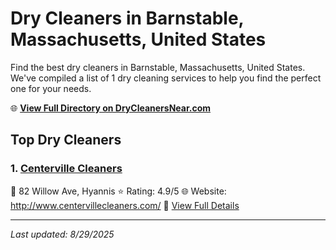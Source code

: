 # Dry Cleaners in Barnstable, Massachusetts, United States

Find the best dry cleaners in Barnstable, Massachusetts, United States. We've compiled a list of 1 dry cleaning services to help you find the perfect one for your needs.

🌐 **[View Full Directory on DryCleanersNear.com](https://drycleanersnear.com/city/US/Massachusetts/Barnstable)**

## Top Dry Cleaners

### 1. [Centerville Cleaners](https://drycleanersnear.com/dryCleaner/688193c2a2f5b6ba0749a0b7/centerville-cleaners)
📍 82 Willow Ave, Hyannis
⭐ Rating: 4.9/5
🌐 Website: http://www.centervillecleaners.com/
🔗 [View Full Details](https://drycleanersnear.com/dryCleaner/688193c2a2f5b6ba0749a0b7/centerville-cleaners)


---

*Last updated: 8/29/2025*
